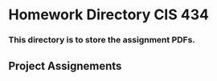 # Homework Directory CIS 434
### This directory is to store the assignment PDFs.

## Project Assignements

